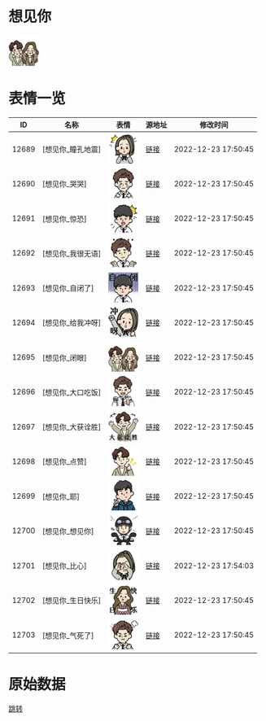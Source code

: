 # 想见你

<img src="./cover.png" height="60" alt="cover" />

# 表情一览

|ID|名称|表情|源地址|修改时间|
|----|----|----|----|----|
|12689|[想见你_瞳孔地震]|<img src="./pic/012689_%5B想见你_瞳孔地震%5D.png" height="60" alt="瞳孔地震"/>|[链接](https://i0.hdslb.com/bfs/emote/d83334f54da64e21af1c84c6e4672bb3bcacbaf0.png)|2022-12-23 17:50:45|
|12690|[想见你_哭哭]|<img src="./pic/012690_%5B想见你_哭哭%5D.png" height="60" alt="哭哭"/>|[链接](https://i0.hdslb.com/bfs/emote/4868e89598008244b2867140e2db98ce3fe9b0ea.png)|2022-12-23 17:50:45|
|12691|[想见你_惊恐]|<img src="./pic/012691_%5B想见你_惊恐%5D.png" height="60" alt="惊恐"/>|[链接](https://i0.hdslb.com/bfs/emote/07052a7f74cf7d243b9705b904190437bd3d31be.png)|2022-12-23 17:50:45|
|12692|[想见你_我很无语]|<img src="./pic/012692_%5B想见你_我很无语%5D.png" height="60" alt="我很无语"/>|[链接](https://i0.hdslb.com/bfs/emote/0bfcf9774bd19e4c96da7c29509affaa4ed99121.png)|2022-12-23 17:50:45|
|12693|[想见你_自闭了]|<img src="./pic/012693_%5B想见你_自闭了%5D.png" height="60" alt="自闭了"/>|[链接](https://i0.hdslb.com/bfs/emote/3b14461dc64cdea3fe3b190eb139bd3bbf63dd44.png)|2022-12-23 17:50:45|
|12694|[想见你_给我冲呀]|<img src="./pic/012694_%5B想见你_给我冲呀%5D.png" height="60" alt="给我冲呀"/>|[链接](https://i0.hdslb.com/bfs/emote/2e23084539b3405305be0b7310d22091eab7c7c7.png)|2022-12-23 17:50:45|
|12695|[想见你_闭眼]|<img src="./pic/012695_%5B想见你_闭眼%5D.png" height="60" alt="闭眼"/>|[链接](https://i0.hdslb.com/bfs/emote/9e2e5892f89e0e8aa28dc0639254f59ba8b6e5e2.png)|2022-12-23 17:50:45|
|12696|[想见你_大口吃饭]|<img src="./pic/012696_%5B想见你_大口吃饭%5D.png" height="60" alt="大口吃饭"/>|[链接](https://i0.hdslb.com/bfs/emote/ae0f68acdffb133b43aeda8adadd3030c3aee295.png)|2022-12-23 17:50:45|
|12697|[想见你_大获诠胜]|<img src="./pic/012697_%5B想见你_大获诠胜%5D.png" height="60" alt="大获诠胜"/>|[链接](https://i0.hdslb.com/bfs/emote/8d5329f1c53bf79513983d59f75df36ef61f3259.png)|2022-12-23 17:50:45|
|12698|[想见你_点赞]|<img src="./pic/012698_%5B想见你_点赞%5D.png" height="60" alt="点赞"/>|[链接](https://i0.hdslb.com/bfs/emote/8b2b79f6311432109042157e1f276f2274b748eb.png)|2022-12-23 17:50:45|
|12699|[想见你_耶]|<img src="./pic/012699_%5B想见你_耶%5D.png" height="60" alt="耶"/>|[链接](https://i0.hdslb.com/bfs/emote/19f87adce3323031823cb7c983551007732286f1.png)|2022-12-23 17:50:45|
|12700|[想见你_想见你]|<img src="./pic/012700_%5B想见你_想见你%5D.png" height="60" alt="想见你"/>|[链接](https://i0.hdslb.com/bfs/emote/f74a3fb5e3d99a104b4951071dfa9f0caca54921.png)|2022-12-23 17:50:45|
|12701|[想见你_比心]|<img src="./pic/012701_%5B想见你_比心%5D.png" height="60" alt="比心"/>|[链接](https://i0.hdslb.com/bfs/emote/b33a8bfd6451f9cddad96c0b1185a4f106c20ef6.png)|2022-12-23 17:54:03|
|12702|[想见你_生日快乐]|<img src="./pic/012702_%5B想见你_生日快乐%5D.png" height="60" alt="生日快乐"/>|[链接](https://i0.hdslb.com/bfs/emote/77e70d62996ffd8ab6af61779bffb405dec68c90.png)|2022-12-23 17:50:45|
|12703|[想见你_气死了]|<img src="./pic/012703_%5B想见你_气死了%5D.png" height="60" alt="气死了"/>|[链接](https://i0.hdslb.com/bfs/emote/fcfad09a834314b0249fefd1643744d03c436e84.png)|2022-12-23 17:50:45|

# 原始数据

[跳转](./raw.json)

